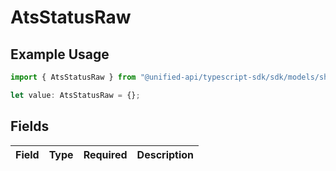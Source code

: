 # AtsStatusRaw

## Example Usage

```typescript
import { AtsStatusRaw } from "@unified-api/typescript-sdk/sdk/models/shared";

let value: AtsStatusRaw = {};
```

## Fields

| Field       | Type        | Required    | Description |
| ----------- | ----------- | ----------- | ----------- |